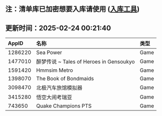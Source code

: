 ## 注：清单库已加密想要入库请使用 ([入库工具](https://github.com/BlankTMing/ManifestAutoUpdate/releases))

## 更新时间：2025-02-24 00:21:40
| AppID | 名称 | 类型  |
| :-------------------- | :----------------------------- | :----------- |
| 1286220 | Sea Power| Game |
| 1477010 | 醉梦传说 ~ Tales of Heroes in Gensoukyo| Game |
| 1591420 | Hmmsim Metro| Game |
| 1398070 | The Book of Bondmaids| Game |
| 3098470 | 北极汽车旅馆模拟器| Game |
| 3415280 | 悟空大闹考瑞亚| Game |
| 743650 | Quake Champions PTS| Game |
